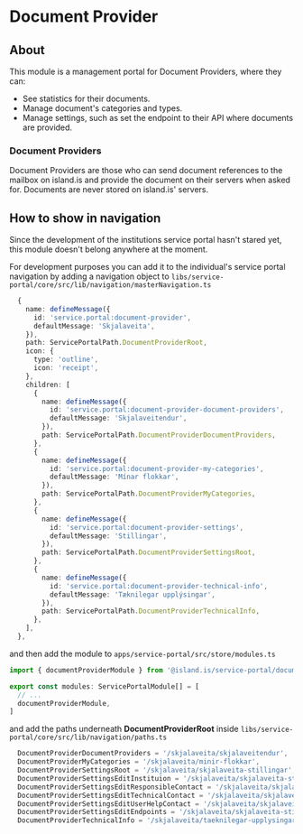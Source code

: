# Document Provider

## About

This module is a management portal for Document Providers, where they can:

- See statistics for their documents.
- Manage document's categories and types.
- Manage settings, such as set the endpoint to their API where documents are provided.

### Document Providers

Document Providers are those who can send document references to the mailbox on island.is and provide the document on their servers when asked for. Documents are never stored on island.is' servers.

## How to show in navigation

Since the development of the institutions service portal hasn't stared yet, this module doesn't belong anywhere at the moment.

For development purposes you can add it to the individual's service portal navigation by adding a navigation object to `libs/service-portal/core/src/lib/navigation/masterNavigation.ts`

```ts
  {
    name: defineMessage({
      id: 'service.portal:document-provider',
      defaultMessage: 'Skjalaveita',
    }),
    path: ServicePortalPath.DocumentProviderRoot,
    icon: {
      type: 'outline',
      icon: 'receipt',
    },
    children: [
      {
        name: defineMessage({
          id: 'service.portal:document-provider-document-providers',
          defaultMessage: 'Skjalaveitendur',
        }),
        path: ServicePortalPath.DocumentProviderDocumentProviders,
      },
      {
        name: defineMessage({
          id: 'service.portal:document-provider-my-categories',
          defaultMessage: 'Mínar flokkar',
        }),
        path: ServicePortalPath.DocumentProviderMyCategories,
      },
      {
        name: defineMessage({
          id: 'service.portal:document-provider-settings',
          defaultMessage: 'Stillingar',
        }),
        path: ServicePortalPath.DocumentProviderSettingsRoot,
      },
      {
        name: defineMessage({
          id: 'service.portal:document-provider-technical-info',
          defaultMessage: 'Tæknilegar upplýsingar',
        }),
        path: ServicePortalPath.DocumentProviderTechnicalInfo,
      },
    ],
  },
```

and then add the module to `apps/service-portal/src/store/modules.ts`

```ts
import { documentProviderModule } from '@island.is/service-portal/document-provider'

export const modules: ServicePortalModule[] = [
  // ...
  documentProviderModule,
]
```

and add the paths underneath **DocumentProviderRoot** inside `libs/service-portal/core/src/lib/navigation/paths.ts`

```ts
  DocumentProviderDocumentProviders = '/skjalaveita/skjalaveitendur',
  DocumentProviderMyCategories = '/skjalaveita/minir-flokkar',
  DocumentProviderSettingsRoot = '/skjalaveita/skjalaveita-stillingar',
  DocumentProviderSettingsEditInstituion = '/skjalaveita/skjalaveita-stillingar/breyta-stofnun',
  DocumentProviderSettingsEditResponsibleContact = '/skjalaveita/skjalaveita-stillingar/breyta-abyrgdarmanni',
  DocumentProviderSettingsEditTechnicalContact = '/skjalaveita/skjalaveita-stillingar/breyta-taeknilegum-tengilid',
  DocumentProviderSettingsEditUserHelpContact = '/skjalaveita/skjalaveita-stillingar/breyta-notendaadstod',
  DocumentProviderSettingsEditEndpoints = '/skjalaveita/skjalaveita-stillingar/breyta-endapunkt',
  DocumentProviderTechnicalInfo = '/skjalaveita/taeknilegar-upplysingar',
```

